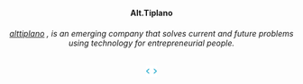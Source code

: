 <p align="center">
  <strong>Alt.Tiplano</strong><br>
</p>
<div align="center"> <h6> <a href="URL_TO_YOUR_WEBSITE">alttiplano</a> , is an emerging company that solves current and future problems using technology for entrepreneurial people.</h6> </div>

<div align="center">
<img   width="20px" src="https://raw.githubusercontent.com/bastndev/bastndev/main/%40bastndev/IMG/Gif/code.gif" alt="code">
</div>